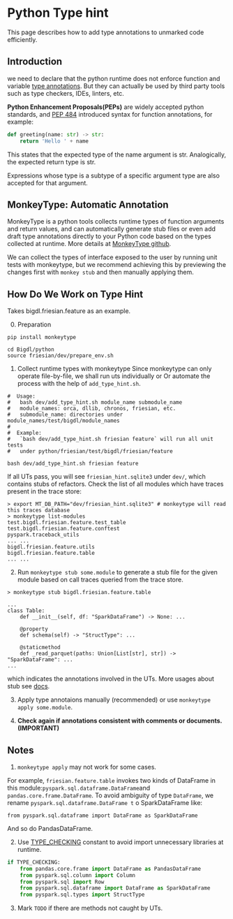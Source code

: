 # Python Type hint

This page describes how to add type annotations to unmarked code efficiently.

## Introduction

we need to declare that the python runtime does not enforce function and variable [type annotations](https://docs.python.org/3/library/typing.html#module-typing). But they can actually be used by third party tools such as type checkers, IDEs, linters, etc.

**Python Enhancement Proposals(PEPs)** are widely accepted python standards, and [PEP 484](https://peps.python.org/pep-0484/) introduced syntax for function annotations, for example:
```python
def greeting(name: str) -> str:
    return 'Hello ' + name
```
This states that the expected type of the name argument is str. Analogically, the expected return type is str.

Expressions whose type is a subtype of a specific argument type are also accepted for that argument.

## MonkeyType: Automatic Annotation

MonkeyType is a python tools collects runtime types of function arguments and return values, and can automatically generate stub files or even add draft type annotations directly to your Python code based on the types collected at runtime. More details at [MonkeyType github](https://github.com/Instagram/MonkeyType#example).

We can collect the types of interface exposed to the user by running unit tests with monkeytype, but we recommend achieving this by previewing the changes first with `monkey stub` and then manually applying them.

## How Do We Work on Type Hint
Takes bigdl.friesian.feature as an example.

0. Preparation
```shell
pip install monkeytype

cd Bigdl/python
source friesian/dev/prepare_env.sh
```

1. Collect runtime types with monkeytype
Since monkeytype can only operate file-by-file, we shall run uts individually or Or automate the process with the help of `add_type_hint.sh`.
```shell
#  Usage:
#   bash dev/add_type_hint.sh module_name submodule_name
#   module_names: orca, dllib, chronos, friesian, etc.
#   submodule_name: directories under module_names/test/bigdl/module_names
#  
#  Example:
#   `bash dev/add_type_hint.sh friesian feature` will run all unit tests 
#   under python/friesian/test/bigdl/friesian/feature

bash dev/add_type_hint.sh friesian feature
```
If all UTs pass, you will see `friesian_hint.sqlite3` under `dev/`, which contains stubs of refactors. Check the list of all modules which have traces present in the trace store:
```shell
> export MT_DB_PATH="dev/friesian_hint.sqlite3" # monkeytype will read this traces database
> monkeytype list-modules
test.bigdl.friesian.feature.test_table
test.bigdl.friesian.feature.conftest
pyspark.traceback_utils
... ...
bigdl.friesian.feature.utils
bigdl.friesian.feature.table
... ...
```

2. Run `monkeytype stub some.module` to generate a stub file for the given module based on call traces queried from the trace store.
```shell
> monkeytype stub bigdl.friesian.feature.table

...
class Table:
    def __init__(self, df: "SparkDataFrame") -> None: ...

    @property
    def schema(self) -> "StructType": ...

    @staticmethod
    def _read_parquet(paths: Union[List[str], str]) -> "SparkDataFrame": ...
...

```
which indicates the annotations involved in the UTs. More usages about stub see [docs](https://monkeytype.readthedocs.io/en/latest/generation.html#monkeytype-stub).

3. Apply type annotaions manually (recommended) or use `monkeytype apply some.module`.

4. **Check again if annotations consistent with comments or documents.(IMPORTANT)**

## Notes
1. `monkeytype apply` may not work for some cases. 

For example, `friesian.feature.table` invokes two kinds of DataFrame in this module:` pyspark.sql.dataframe.DataFrame `and `pandas.core.frame.DataFrame`. To avoid ambiguity of type `DataFrame`, we rename `pyspark.sql.dataframe.DataFrame t` o SparkDataFrame like:
```
from pyspark.sql.dataframe import DataFrame as SparkDataFrame
```
And so do PandasDataFrame.

2. Use [TYPE_CHECKING](https://docs.python.org/3/library/typing.html#constant) constant to avoid import unnecessary libraries at runtime.
```python
if TYPE_CHECKING:
    from pandas.core.frame import DataFrame as PandasDataFrame
    from pyspark.sql.column import Column
    from pyspark.sql import Row
    from pyspark.sql.dataframe import DataFrame as SparkDataFrame
    from pyspark.sql.types import StructType
```
3. Mark `TODO` if there are methods not caught by UTs.
